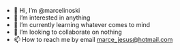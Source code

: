 - 👋 Hi, I’m @marcelinoski
- 👀 I’m interested in anything
- 🌱 I’m currently learning whatever comes to mind
- 💞️ I’m looking to collaborate on nothing
- 📫 How to reach me by email marce_jesus@hotmail.com

<!---
marcelinoski/marcelinoski is a ✨ special ✨ repository because its `README.md` (this file) appears on your GitHub profile.
You can click the Preview link to take a look at your changes.
--->
